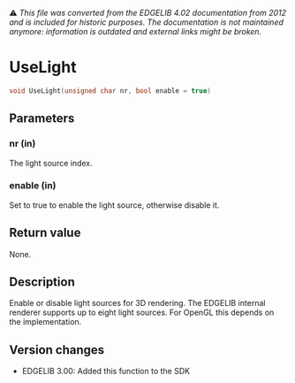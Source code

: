 :warning: _This file was converted from the EDGELIB 4.02 documentation from 2012 and is included for historic purposes. The documentation is not maintained anymore: information is outdated and external links might be broken._

# UseLight


```c++
void UseLight(unsigned char nr, bool enable = true)
```

## Parameters
### nr (in)
The light source index.

### enable (in)
Set to true to enable the light source, otherwise disable it.

## Return value
None.

## Description
Enable or disable light sources for 3D rendering. The EDGELIB internal renderer supports up to eight light sources. For OpenGL this depends on the implementation.

## Version changes
- EDGELIB 3.00: Added this function to the SDK

